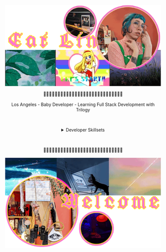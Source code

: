 
<p align="center">
  <img align="center" src="https://raw.githubusercontent.com/cat-lin-morgan/cat-lin-morgan/master/assets/catheadbottombanner.gif" alt="This is the top banner and portrait of Cat.">
  <br/><br/>
  🌷🌷🌷🌷🌷🌷🌷🌷🌷🌷🌷🌷🌷🌷🌷🌷🌷🌷🌷🌷🌷🌷🌷🌷🌷🌷🌷🌷
  <br/><br/>
  Los Angeles - Baby Developer - Learning Full Stack Development with Trilogy
</p>
<br/><br/>
<!-- develping in -->
<details align="center">
  <summary>Developer Skillsets</summary>
  <p>Languages I write in:<br />
  HTML, CSS, and Javascript.
  <br/><br/>
  Experienced with libraries, frameworks, and runtime environments such as:<br/>
  jQuery, Moment, Node.js, Bootstrap, Materlize, JSON.
  </p>
</details>
<br/><br/>
<p align="center">
  🌷🌷🌷🌷🌷🌷🌷🌷🌷🌷🌷🌷🌷🌷🌷🌷🌷🌷🌷🌷🌷🌷🌷🌷🌷🌷🌷🌷
  <br/><br/>
  <img align="center" src="https://raw.githubusercontent.com/cat-lin-morgan/cat-lin-morgan/master/assets/welcomebanner2.gif" alt="Welcome banner">
  <br/><br/>
</p>


